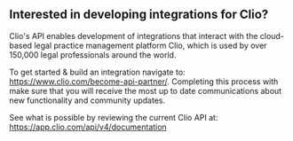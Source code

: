## Interested in developing integrations for Clio?
Clio's API enables development of integrations that interact with the
cloud-based legal practice management platform Clio, which is used by over
150,000 legal professionals around the world.

To get started & build an integration navigate to: https://www.clio.com/become-api-partner/.
Completing this process with make sure that you will receive the most up to
date communications about new functionality and community updates.

See what is possible by reviewing the current Clio API at: https://app.clio.com/api/v4/documentation

